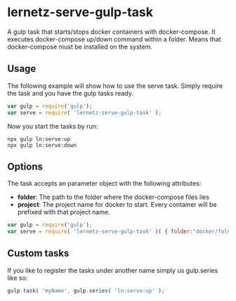 # lernetz-serve-gulp-task
A gulp task that starts/stops docker containers with docker-compose. It executes docker-compose up/down command within a folder. Means that docker-compose must be installed on the system.

## Usage
The following example will show how to use the serve task.
Simply require the task and you have the gulp tasks ready. 

```javascript
var gulp = require('gulp');
var serve = require( 'lernetz-serve-gulp-task' );
```

Now you start the tasks by run:
```shell
npx gulp ln:serve:up
npx gulp ln:serve:down
```

## Options
The task accepts an parameter object with the following attributes:

 * **folder**: The path to the folder where the docker-compose files lies
 * **project**: The project name for docker to start. Every container will be prefixed with that project name.

```javascript
var gulp = require('gulp');
var serve = require( 'lernetz-serve-gulp-task' )( { folder:"docker/folder", project:"name" } );
```

## Custom tasks
If you like to register the tasks under another name simply us gulp.series like so:
```javascript
gulp.task( 'myName', gulp.series( 'ln:serve:up' );
```